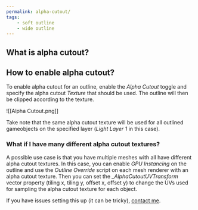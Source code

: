 ```yaml
---
permalink: alpha-cutout/
tags:
    - soft outline
    - wide outline
---
```


## What is alpha cutout?

## How to enable alpha cutout?

To enable alpha cutout for an outline, enable the *Alpha Cutout* toggle and specify the alpha cutout *Texture* that should be used. The outline will then be clipped according to the texture. 

![[Alpha Cutout.png]]

Take note that the same alpha cutout texture will be used for all outlined gameobjects on the specified layer (*Light Layer 1* in this case).

### What if I have many different alpha cutout textures?

A possible use case is that you have multiple meshes with all have different alpha cutout textures. In this case, you can enable *GPU Instancing* on the outline and use the *Outline Override* script on each mesh renderer with an alpha cutout texture. Then you can set the *_AlphaCutoutUVTransform* vector property (tiling x, tiling y, offset x, offset y) to change the UVs used for sampling the alpha cutout texture for each object.

If you have issues setting this up (it can be tricky), [contact me](../contact).

